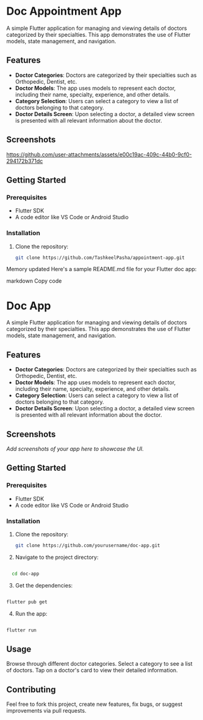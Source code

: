 # Doc Appointment App

A simple Flutter application for managing and viewing details of doctors categorized by their specialties. This app demonstrates the use of Flutter models, state management, and navigation.

## Features

- **Doctor Categories**: Doctors are categorized by their specialties such as Orthopedic, Dentist, etc.
- **Doctor Models**: The app uses models to represent each doctor, including their name, specialty, experience, and other details.
- **Category Selection**: Users can select a category to view a list of doctors belonging to that category.
- **Doctor Details Screen**: Upon selecting a doctor, a detailed view screen is presented with all relevant information about the doctor.

## Screenshots



https://github.com/user-attachments/assets/e00c19ac-409c-44b0-9cf0-294172b371dc



## Getting Started

### Prerequisites

- Flutter SDK
- A code editor like VS Code or Android Studio

### Installation

1. Clone the repository:

   ```bash
   git clone https://github.com/TashkeelPasha/appointment-app.git
   ```


Memory updated
Here's a sample README.md file for your Flutter doc app:

markdown
Copy code
# Doc App

A simple Flutter application for managing and viewing details of doctors categorized by their specialties. This app demonstrates the use of Flutter models, state management, and navigation.

## Features

- **Doctor Categories**: Doctors are categorized by their specialties such as Orthopedic, Dentist, etc.
- **Doctor Models**: The app uses models to represent each doctor, including their name, specialty, experience, and other details.
- **Category Selection**: Users can select a category to view a list of doctors belonging to that category.
- **Doctor Details Screen**: Upon selecting a doctor, a detailed view screen is presented with all relevant information about the doctor.

## Screenshots

_Add screenshots of your app here to showcase the UI._

## Getting Started

### Prerequisites

- Flutter SDK
- A code editor like VS Code or Android Studio

### Installation

1. Clone the repository:

   ```bash
   git clone https://github.com/yourusername/doc-app.git

2. Navigate to the project directory:

  ```bash

    cd doc-app
  ```

3. Get the dependencies:
  
  ```bash

  flutter pub get
  ```

4. Run the app:

  ```bash

  flutter run
  ```

## Usage
  Browse through different doctor categories.
  Select a category to see a list of doctors.
  Tap on a doctor's card to view their detailed information.

## Contributing
Feel free to fork this project, create new features, fix bugs, or suggest improvements via pull requests.

